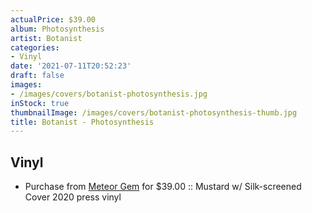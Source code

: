 ```yaml
---
actualPrice: $39.00
album: Photosynthesis
artist: Botanist
categories:
- Vinyl
date: '2021-07-11T20:52:23'
draft: false
images:
- /images/covers/botanist-photosynthesis.jpg
inStock: true
thumbnailImage: /images/covers/botanist-photosynthesis-thumb.jpg
title: Botanist - Photosynthesis
---
```


## Vinyl
* Purchase from [Meteor Gem](https://meteor-gem.com/products/botanist-phtosynthesis) for $39.00 :: Mustard w/ Silk-screened Cover 2020 press vinyl
